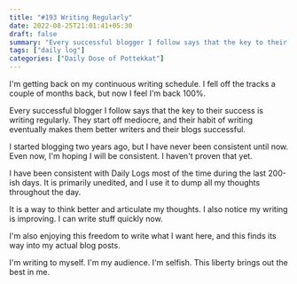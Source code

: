 ```yaml
---
title: "#193 Writing Regularly"
date: 2022-08-25T21:01:41+05:30
draft: false
summary: "Every successful blogger I follow says that the key to their success is writing regularly."
tags: ["daily log"]
categories: ["Daily Dose of Pottekkat"]
---
```


I'm getting back on my continuous writing schedule. I fell off the tracks a couple of months back, but now I feel I'm back 100%.

Every successful blogger I follow says that the key to their success is writing regularly. They start off mediocre, and their habit of writing eventually makes them better writers and their blogs successful.

I started blogging two years ago, but I have never been consistent until now. Even now, I'm hoping I will be consistent. I haven't proven that yet.

I have been consistent with Daily Logs most of the time during the last 200-ish days. It is primarily unedited, and I use it to dump all my thoughts throughout the day.

It is a way to think better and articulate my thoughts. I also notice my writing is improving. I can write stuff quickly now.

I'm also enjoying this freedom to write what I want here, and this finds its way into my actual blog posts.

I'm writing to myself. I'm my audience. I'm selfish. This liberty brings out the best in me.
